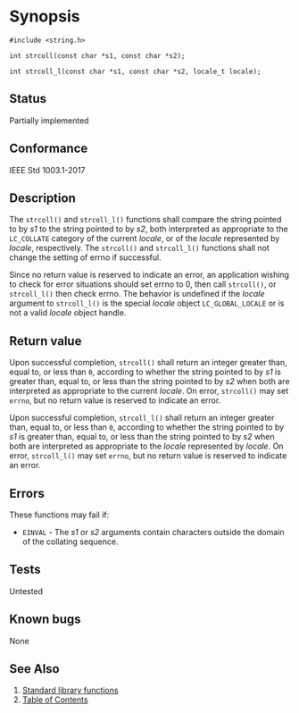 # Synopsis

`#include <string.h>`

`int strcoll(const char *s1, const char *s2);`

`int strcoll_l(const char *s1, const char *s2, locale_t locale);`

## Status

Partially implemented

## Conformance

IEEE Std 1003.1-2017

## Description

The `strcoll()` and `strcoll_l()`
functions shall compare the string pointed to by _s1_ to the string pointed to by _s2_, both interpreted as appropriate
to the `LC_COLLATE` category of the current _locale_, or of the _locale_ represented by _locale_, respectively.
The `strcoll()` and `strcoll_l()` functions shall not change the setting of errno if successful.

Since no return value is reserved to indicate an error, an application wishing to check for error situations should set
errno to 0, then call `strcoll()`, or `strcoll_l()` then check errno.
The behavior is undefined if the _locale_ argument to `strcoll_l()` is the special _locale_ object `LC_GLOBAL_LOCALE`
or is not a valid _locale_ object handle.

## Return value

Upon successful completion, `strcoll()` shall return an integer greater than, equal to, or less than `0`, according to
whether the string pointed to by _s1_ is greater than, equal to, or less than the string pointed to by _s2_ when both
are interpreted as appropriate to the current _locale_. On error, `strcoll()` may set `errno`, but no return value is
reserved to indicate an error.

Upon successful completion, `strcoll_l()` shall return an integer greater than, equal to, or less than `0`, according to
whether the string pointed to by _s1_ is greater than, equal to, or less than the string pointed to by _s2_ when both
are interpreted as appropriate to the _locale_ represented by _locale_. On error, `strcoll_l()` may set `errno`, but no
return value is reserved to indicate an error.

## Errors

These functions may fail if:

* `EINVAL` - The _s1_ or _s2_ arguments contain characters outside the domain of the collating sequence.

## Tests

Untested

## Known bugs

None

## See Also

1. [Standard library functions](../README.md)
2. [Table of Contents](../../../README.md)
